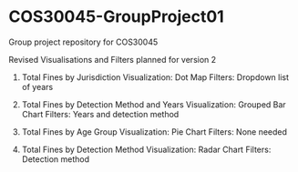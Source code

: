 # COS30045-GroupProject01
Group project repository for COS30045

Revised Visualisations and Filters planned for version 2
1. Total Fines by Jurisdiction
  Visualization: Dot Map
  Filters: Dropdown list of years

2. Total Fines by Detection Method and Years
  Visualization: Grouped Bar Chart
  Filters: Years and detection method

3. Total Fines by Age Group
  Visualization: Pie Chart
  Filters: None needed

4. Total Fines by Detection Method
  Visualization: Radar Chart
  Filters: Detection method
